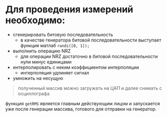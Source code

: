 # Для проведения измерений необходимо:
* сгенерировать битовую последовательность
  - в качестве генератора битовой последовательности выступает функция матлаб `randi([0, 1]);`
* выполнить операцию NRZ
  - для операции NRZ достаточно в битовой последовательности нули минус единицами
* интерполировать с неким коэффициентом интерполяции
  - интерполяция удлиняет сигнал
* умножить на несущую
> полученный массив можно загружать на ЦАП и далее снимать с осциллографа

функция `getRMS` является главным действующим лицом и запускается уже после генерации массива, готового для отправки на генератор.
